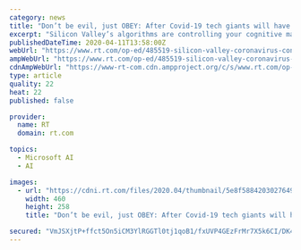```yaml
---
category: news
title: "Don’t be evil, just OBEY: After Covid-19 tech giants will have even more control over what you see & what you think"
excerpt: "Silicon Valley’s algorithms are controlling your cognitive map, and Congress is letting it happen ... Netflix, PayPal, Reddit, TikTok, Microsoft, Apple and the very dangerous Internet Of Things (sped along by 5G). Hard proof is difficult to come by since you can never catch the tech giants red-handed. The way they purposefully conceal ..."
publishedDateTime: 2020-04-11T13:58:00Z
webUrl: "https://www.rt.com/op-ed/485519-silicon-valley-coronavirus-control/"
ampWebUrl: "https://www.rt.com/op-ed/485519-silicon-valley-coronavirus-control/amp/"
cdnAmpWebUrl: "https://www-rt-com.cdn.ampproject.org/c/s/www.rt.com/op-ed/485519-silicon-valley-coronavirus-control/amp/"
type: article
quality: 22
heat: 22
published: false

provider:
  name: RT
  domain: rt.com

topics:
  - Microsoft AI
  - AI

images:
  - url: "https://cdni.rt.com/files/2020.04/thumbnail/5e8f588420302764910ef092.JPG"
    width: 460
    height: 258
    title: "Don’t be evil, just OBEY: After Covid-19 tech giants will have even more control over what you see & what you think"

secured: "VmJSXjtP+ffct5On5iCM3YlRGGTl0tj1qoB1/fxUVP4GEzFrMr7X5k6CI/DK4fxDillxIGDvtIbyRoGeiCfEWy9MrXmoeVxoj2jj/BAsPIMAMDvMwgc3mi1TA4ZMWNTIm9ZnxriZD+k+O6EVpcJn/eEXeV4A5uZIayuAxBIOQ+K0DEW0WCOArCMugff6Y6/AIxjy2ed3J/H7AAmw7Y2uF7RE0ZnCSWk4GmcPG3BLgZdLAhBD84ziIRVgI6/7Q3skHj8gFqORYzvRHJqYHXsNt7pLmx3bW3TyGYe/iIdXMb7IbFkxvezG6IBmUXaUWwU7f732o9jQzBxwUAMJtywqUN2VK/ocDv9CtUCQWKt0q544p3vOJx6DhbRqjrV6QnxXKWLA5IvyDmSaVh6LW0AQSwWNfCEGcFZBZOx8sKGL9vPrFBfMuByujXw2TalumaHkXrkxiKDYjL4dH+nrWymKzcXKPNW+x9XBOTDZmgaS43Y=;zsTl/+hp+/OsYbBueDxdqw=="
---
```


